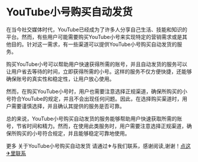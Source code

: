 # YouTube小号购买自动发货

在当今社交媒体时代，YouTube已经成为了许多人分享自己生活、技能和知识的平台。然而，有些用户可能需要购买YouTube小号来实现特定的营销需求或是其他目的。针对这一需求，有一些渠道可以提供YouTube小号购买自动发货的服务。

购买YouTube小号可以帮助用户快速获得所需的账号，并且自动发货的服务可以让用户省去等待的时间，立即获得所需的小号。这样的服务不仅方便快捷，还能够确保账号的真实性和稳定性，让用户放心使用。

然而，在购买YouTube小号时，用户也需要注意选择正规渠道，确保所购买的小号符合YouTube的规定，并且不会出现任何问题。因此，在选择购买渠道时，用户需要谨慎选择，并且确认其提供的服务是否可靠。

总的来说，YouTube小号购买自动发货的服务能够帮助用户快速获取所需的账号，节省时间和精力。然而，在使用此类服务时，用户需要注意选择正规渠道，确保所购买的小号符合规定，并且能够稳定可靠地使用。

更多 关于YouTube小号购买自动发货 请通过✈与我们联系，感谢阅读,谢谢！[点这✈里联系](https://ss.k02.cc)